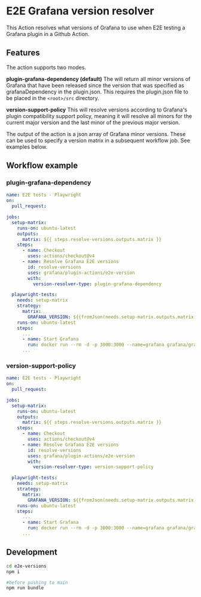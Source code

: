 # E2E Grafana version resolver

This Action resolves what versions of Grafana to use when E2E testing a Grafana plugin in a Github Action.

## Features

The action supports two modes.

**plugin-grafana-dependency (default)**
The will return all minor versions of Grafana that have been released since the version that was specified as grafanaDependency in the plugin.json. This requires the plugin.json file to be placed in the `<root>/src` directory.

**version-support-policy**
This will resolve versions according to Grafana's plugin compatibility support policy, meaning it will resolve all minors for the current major version and the last minor of the previous major version.

The output of the action is a json array of Grafana minor versions. These can be used to specify a version matrix in a subsequent workflow job. See examples below.

## Workflow example

### plugin-grafana-dependency

```yaml
name: E2E tests - Playwright
on:
  pull_request:

jobs:
  setup-matrix:
    runs-on: ubuntu-latest
    outputs:
      matrix: ${{ steps.resolve-versions.outputs.matrix }}
    steps:
      - name: Checkout
        uses: actions/checkout@v4
      - name: Resolve Grafana E2E versions
        id: resolve-versions
        uses: grafana/plugin-actions/e2e-version
        with:
          version-resolver-type: plugin-grafana-dependency

  playwright-tests:
    needs: setup-matrix
    strategy:
      matrix:
        GRAFANA_VERSION: ${{fromJson(needs.setup-matrix.outputs.matrix)}}
    runs-on: ubuntu-latest
    steps:
      ...
      - name: Start Grafana
        run: docker run --rm -d -p 3000:3000 --name=grafana grafana/grafana:${{ matrix.GRAFANA_VERSION }}; sleep 30
      ...
```

### version-support-policy

```yaml
name: E2E tests - Playwright
on:
  pull_request:

jobs:
  setup-matrix:
    runs-on: ubuntu-latest
    outputs:
      matrix: ${{ steps.resolve-versions.outputs.matrix }}
    steps:
      - name: Checkout
        uses: actions/checkout@v4
      - name: Resolve Grafana E2E versions
        id: resolve-versions
        uses: grafana/plugin-actions/e2e-version
        with:
          version-resolver-type: version-support-policy

  playwright-tests:
    needs: setup-matrix
    strategy:
      matrix:
        GRAFANA_VERSION: ${{fromJson(needs.setup-matrix.outputs.matrix)}}
    runs-on: ubuntu-latest
    steps:
      ...
      - name: Start Grafana
        run: docker run --rm -d -p 3000:3000 --name=grafana grafana/grafana:${{ matrix.GRAFANA_VERSION }}; sleep 30
      ...
```

## Development

```bash
cd e2e-versions
npm i

#before pushing to main
npm run bundle
```
